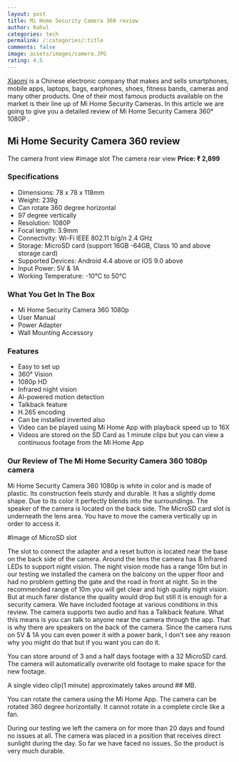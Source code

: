 ```yaml
---
layout: post
title: Mi Home Security Camera 360 review
author: Rahul
categories: tech
permalink: /:categories/:title
comments: false
image: assets/images/camera.JPG
rating: 4.5
---
```


<a href="https://en.wikipedia.org/wiki/Xiaomi">Xiaomi</a> is a Chinese electronic company that makes and sells smartphones, mobile apps, laptops, bags, earphones, shoes, fitness bands, cameras and many other products. One of their most famous products available on the market is their line up of Mi Home Security Cameras. In this article we are going to give you a detailed review of Mi Home Security Camera 360° 1080P .

<h2>Mi Home Security Camera 360 review</h2>

The camera front view
#image slot
The camera rear view
<b>Price: ₹ 2,899</b>
<h3>Specifications</h3>
<ul>
<li>Dimensions: 78 x 78 x 118mm </li>
<li>Weight: 239g </li>
<li>Can rotate 360 degree horizontal</li>
<li>97 degree vertically</li>
<li>Resolution: 1080P </li>
<li>Focal length: 3.9mm </li>
<li>Connectivity: Wi-Fi IEEE 802.11 b/g/n 2.4 GHz </li>
<li>Storage: MicroSD card (support 16GB -64GB, Class 10 and above storage card) </li>
<li>Supported Devices: Android 4.4 above or IOS 9.0 above</li>
<li>Input Power: 5V & 1A</li>
<li>Working Temperature: -10℃ to 50℃</li>
</ul>

<h3>What You Get In The Box</h3>
<ul>
<li>Mi Home Security Camera 360 1080p</li>
<li>User Manual</li>
<li>Power Adapter</li>
<li>Wall Mounting Accessory</li>
</ul>

<h3>Features</h3>
<ul>
<li>Easy to set up</li>
<li>360° Vision</li>
<li>1080p HD</li>
<li> Infrared night vision</li>
<li>AI-powered motion detection</li>
<li>Talkback feature</li>
<li>H.265 encoding</li>
<li>Can be installed inverted also</li>
<li>Video can be played using Mi Home App with playback speed up to 16X</li>
<li>Videos are stored on the SD Card as 1 minute clips but you can view a continuous footage from the Mi Home App</li>
</ul>

<h3>Our Review of The Mi Home Security Camera 360 1080p camera</h3>

<P>Mi Home Security Camera 360 1080p is white in color and is made of plastic. Its construction feels sturdy and durable. It has a slightly dome shape. Due to its color it perfectly blends into the surroundings. The speaker of the camera is located on the back side. The MicroSD card slot is underneath the lens area. You have to move the camera vertically up in order to access it.</P>
#Image of MicroSD slot
<P>The slot to connect the adapter and a reset button is located near the base on the back side of the camera. Around the lens the camera has 8 Infrared LEDs to support night vision. The night vision mode has a range 10m but in our testing we installed the camera on the balcony on the upper floor and had no problem getting the gate and the road in front at night. So in the recommended range of 10m you will get clear and high quality night vision. But at much farer distance the quality would drop but still it is enough for a security camera. We have included footage at various conditions in this review. The camera supports two audio and has a Talkback feature. What this means is you can talk to anyone near the camera through the app. That is why there are speakers on the back of the camera.
Since the camera runs on 5V & 1A you can even power it with a power bank, I don't see any reason why you might do that but if you want you can do it.</P>

<P>You can store around of 3 and a half days footage with a 32 MicroSD card. The camera will automatically overwrite old footage to make space for the new footage. </P>

A single video clip(1 minute) approximately takes around ## MB.

You can rotate the camera using the Mi Home App. The camera can be rotated 360 degree horizontally. It cannot rotate in a complete circle like a fan.      

During our testing we left the camera on for more than 20 days and found no issues at all. The camera was placed in a position that receives direct sunlight during the day. So far we have faced no issues. So the product is very much durable.
